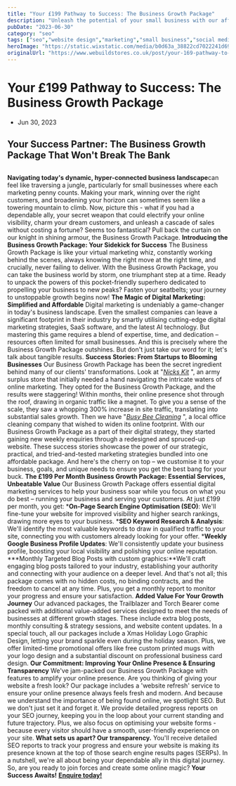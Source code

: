 ```yaml
---
title: "Your £199 Pathway to Success: The Business Growth Package"
description: "Unleash the potential of your small business with our affordable Business Growth Package. Discover a hassle-free pathway to digital marketing success that won't break the bank"
pubDate: "2023-06-30"
category: "seo"
tags: ["seo","website design","marketing","small business","social media"]
heroImage: "https://static.wixstatic.com/media/b0d63a_38822cd7022241d69e887805d0c0cd35~mv2.jpg/v1/fill/w_740,h_420,al_c,q_90,usm_0.66_1.00_0.01,enc_avif,quality_auto/b0d63a_38822cd7022241d69e887805d0c0cd35~mv2.jpg"
originalUrl: "https://www.webuildstores.co.uk/post/your-169-pathway-to-success"
---
```


# Your £199 Pathway to Success: The Business Growth Package
 * Jun 30, 2023
## Your Success Partner: The Business Growth Package That Won't Break The Bank
##
**Navigating today's dynamic, hyper-connected business landscape**can feel like traversing a jungle, particularly for small businesses where each marketing penny counts. Making your mark, winning over the right customers, and broadening your horizon can sometimes seem like a towering mountain to climb.
Now, picture this - what if you had a dependable ally, your secret weapon that could electrify your online visibility, charm your dream customers, and unleash a cascade of sales without costing a fortune?
Seems too fantastical? Pull back the curtain on our knight in shining armour, the Business Growth Package.
**Introducing the Business Growth Package: Your Sidekick for Success**
The Business Growth Package is like your virtual marketing whiz, constantly working behind the scenes, always knowing the right move at the right time, and crucially, never failing to deliver.
With the Business Growth Package, you can take the business world by storm, one triumphant step at a time. Ready to unpack the powers of this pocket-friendly superhero dedicated to propelling your business to new peaks?
Fasten your seatbelts; your journey to unstoppable growth begins now!
**The Magic of Digital Marketing: Simplified and Affordable**
Digital marketing is undeniably a game-changer in today's business landscape. Even the smallest companies can leave a significant footprint in their industry by smartly utilising cutting-edge digital marketing strategies, SaaS software, and the latest AI technology.
But mastering this game requires a blend of expertise, time, and dedication – resources often limited for small businesses. And this is precisely where the Business Growth Package outshines.
But don't just take our word for it; let's talk about tangible results.
**Success Stories: From Startups to Blooming Businesses**
Our Business Growth Package has been the secret ingredient behind many of our clients' transformations. Look at "[_Nicks Kit_](https://www.nicks-kit.co.uk) ", an army surplus store that initially needed a hand navigating the intricate waters of online marketing.
They opted for the Business Growth Package, and the results were staggering! Within months, their online presence shot through the roof, drawing in organic traffic like a magnet. To give you a sense of the scale, they saw a whopping 300% increase in site traffic, translating into substantial sales growth.
Then we have "[_Busy Bee Cleaning_](https://www.busybeecleaning.info) ", a local office cleaning company that wished to widen its online footprint. With our Business Growth Package as a part of their digital strategy, they started gaining new weekly enquiries through a redesigned and spruced-up website.
These success stories showcase the power of our strategic, practical, and tried-and-tested marketing strategies bundled into one affordable package. And here's the cherry on top – we customise it to your business, goals, and unique needs to ensure you get the best bang for your buck.
**The £199 Per Month Business Growth Package: Essential Services, Unbeatable Value**
Our Business Growth Package offers essential digital marketing services to help your business soar while you focus on what you do best – running your business and serving your customers. At just £199 per month, you get:
 ***On-Page Search Engine Optimisation (SEO)**: We'll fine-tune your website for improved visibility and higher search rankings, drawing more eyes to your business.
 ***SEO Keyword Research & Analysis**: We'll identify the most valuable keywords to draw in qualified traffic to your site, connecting you with customers already looking for your offer.
 ***Weekly Google Business Profile Updates**: We'll consistently update your business profile, boosting your local visibility and polishing your online reputation.
 ***Monthly Targeted Blog Posts with custom graphics:**We'll craft engaging blog posts tailored to your industry, establishing your authority and connecting with your audience on a deeper level.
And that's not all; this package comes with no hidden costs, no binding contracts, and the freedom to cancel at any time. Plus, you get a monthly report to monitor your progress and ensure your satisfaction.
**Added Value For Your Growth Journey**
Our advanced packages, the Trailblazer and Torch Bearer come packed with additional value-added services designed to meet the needs of businesses at different growth stages.
These include extra blog posts, monthly consulting & strategy sessions, and website content updates.
In a special touch, all our packages include a Xmas Holiday Logo Graphic Design, letting your brand sparkle even during the holiday season. Plus, we offer limited-time promotional offers like free custom printed mugs with your logo design and a substantial discount on professional business card design.
**Our Commitment: Improving Your Online Presence & Ensuring Transparency**
We've jam-packed our Business Growth Package with features to amplify your online presence.
Are you thinking of giving your website a fresh look? Our package includes a 'website refresh' service to ensure your online presence always feels fresh and modern.
And because we understand the importance of being found online, we spotlight SEO. But we don't just set it and forget it. We provide detailed progress reports on your SEO journey, keeping you in the loop about your current standing and future trajectory.
Plus, we also focus on optimising your website forms - because every visitor should have a smooth, user-friendly experience on your site.
**What sets us apart? Our transparency.**
You'll receive detailed SEO reports to track your progress and ensure your website is making its presence known at the top of those search engine results pages (SERPs).
In a nutshell, we're all about being your dependable ally in this digital journey. So, are you ready to join forces and create some online magic?
**Your Success Awaits!**
[**Enquire today!**](https://www.webuildstores.co.uk/contact)
